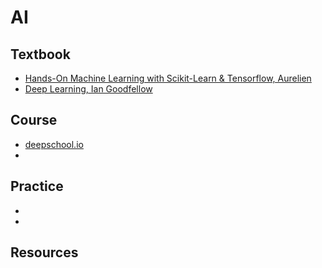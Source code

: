# AI
<h2>Textbook</h2>
  <ul>
    <li><a href="">Hands-On Machine Learning with Scikit-Learn & Tensorflow, Aurelien</a></li>
    <li><a href="">Deep Learning, Ian Goodfellow</a></li>
  </ul>
<h2>Course</h2>
  <ul>
    <li><a href="https://github.com/sachinruk/deepschool.io">deepschool.io</a></li>
    <li><a href=""></a></li>
  </ul>
<h2>Practice</h2>
  <ul>
    <li><a href=""></a></li>
    <li><a href=""></a></li>
  </ul>
<h2>Resources</h2>
